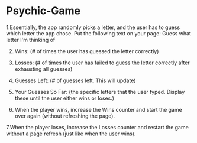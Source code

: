 # Psychic-Game

1.Essentially, the app randomly picks a letter, and the user has to guess which letter the app chose. Put the following text on your page:
Guess what letter I'm thinking of

2. Wins: (# of times the user has guessed the letter correctly)

3. Losses: (# of times the user has failed to guess the letter correctly after exhausting all guesses)

4. Guesses Left: (# of guesses left. This will update)

5. Your Guesses So Far: (the specific letters that the user typed. Display these until the user either wins or loses.)

6. When the player wins, increase the Wins counter and start the game over again (without refreshing the page).

7.When the player loses, increase the Losses counter and restart the game without a page refresh (just like when the user wins).
